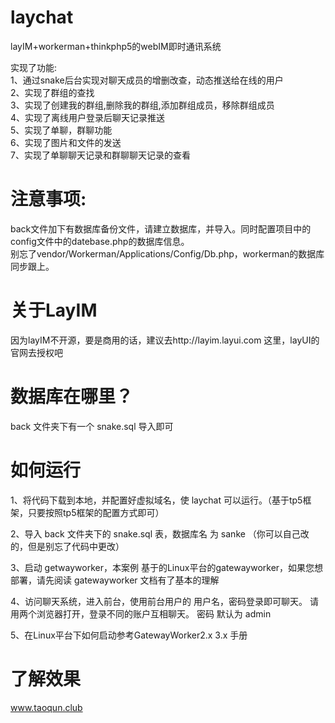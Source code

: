 # laychat
layIM+workerman+thinkphp5的webIM即时通讯系统  

实现了功能:  
1、通过snake后台实现对聊天成员的增删改查，动态推送给在线的用户    
2、实现了群组的查找  
3、实现了创建我的群组,删除我的群组,添加群组成员，移除群组成员  
4、实现了离线用户登录后聊天记录推送  
5、实现了单聊，群聊功能  
6、实现了图片和文件的发送  
7、实现了单聊聊天记录和群聊聊天记录的查看  

# 注意事项:  
back文件加下有数据库备份文件，请建立数据库，并导入。同时配置项目中的config文件中的datebase.php的数据库信息。  
别忘了vendor/Workerman/Applications/Config/Db.php，workerman的数据库同步跟上。

# 关于LayIM
因为layIM不开源，要是商用的话，建议去http://layim.layui.com  这里，layUI的官网去授权吧  

# 数据库在哪里？  
back 文件夹下有一个 snake.sql 导入即可  

# 如何运行  
1、将代码下载到本地，并配置好虚拟域名，使 laychat 可以运行。（基于tp5框架，只要按照tp5框架的配置方式即可）  
  
2、导入 back 文件夹下的 snake.sql 表，数据库名 为 sanke （你可以自己改的，但是别忘了代码中更改）  
  
3、启动 getwayworker，本案例 基于的Linux平台的gatewayworker，如果您想部署，请先阅读 gatewayworker 文档有了基本的理解   
  
4、访问聊天系统，进入前台，使用前台用户的 用户名，密码登录即可聊天。 请用两个浏览器打开，登录不同的账户互相聊天。 密码 默认为 admin  

5、在Linux平台下如何启动参考GatewayWorker2.x 3.x 手册

# 了解效果
www.taoqun.club


